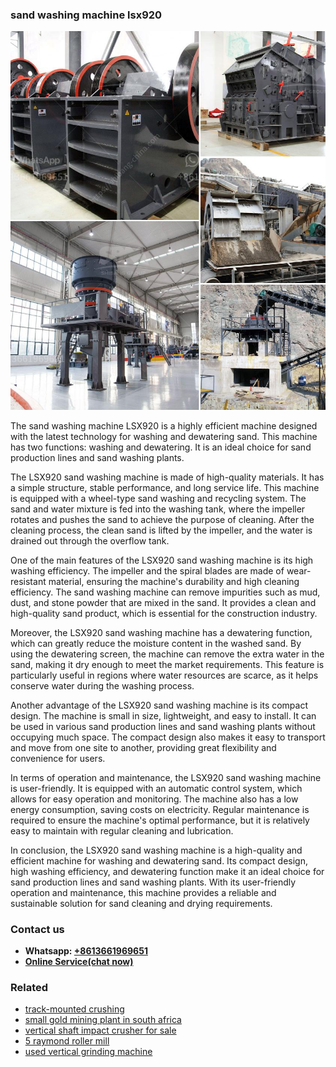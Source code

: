 <h3>sand washing machine lsx920</h3><img src='1706767169.jpg' alt=''><p>The sand washing machine LSX920 is a highly efficient machine designed with the latest technology for washing and dewatering sand. This machine has two functions: washing and dewatering. It is an ideal choice for sand production lines and sand washing plants.</p><p>The LSX920 sand washing machine is made of high-quality materials. It has a simple structure, stable performance, and long service life. This machine is equipped with a wheel-type sand washing and recycling system. The sand and water mixture is fed into the washing tank, where the impeller rotates and pushes the sand to achieve the purpose of cleaning. After the cleaning process, the clean sand is lifted by the impeller, and the water is drained out through the overflow tank.</p><p>One of the main features of the LSX920 sand washing machine is its high washing efficiency. The impeller and the spiral blades are made of wear-resistant material, ensuring the machine's durability and high cleaning efficiency. The sand washing machine can remove impurities such as mud, dust, and stone powder that are mixed in the sand. It provides a clean and high-quality sand product, which is essential for the construction industry.</p><p>Moreover, the LSX920 sand washing machine has a dewatering function, which can greatly reduce the moisture content in the washed sand. By using the dewatering screen, the machine can remove the extra water in the sand, making it dry enough to meet the market requirements. This feature is particularly useful in regions where water resources are scarce, as it helps conserve water during the washing process.</p><p>Another advantage of the LSX920 sand washing machine is its compact design. The machine is small in size, lightweight, and easy to install. It can be used in various sand production lines and sand washing plants without occupying much space. The compact design also makes it easy to transport and move from one site to another, providing great flexibility and convenience for users.</p><p>In terms of operation and maintenance, the LSX920 sand washing machine is user-friendly. It is equipped with an automatic control system, which allows for easy operation and monitoring. The machine also has a low energy consumption, saving costs on electricity. Regular maintenance is required to ensure the machine's optimal performance, but it is relatively easy to maintain with regular cleaning and lubrication.</p><p>In conclusion, the LSX920 sand washing machine is a high-quality and efficient machine for washing and dewatering sand. Its compact design, high washing efficiency, and dewatering function make it an ideal choice for sand production lines and sand washing plants. With its user-friendly operation and maintenance, this machine provides a reliable and sustainable solution for sand cleaning and drying requirements.</p><h3>Contact us</h3><ul><li><strong>Whatsapp:&nbsp;<a href="https://wa.me/8613661969651">+8613661969651</a></strong></li><li><a href="https://swt.shibang-china.com/?git&amp;zhl&amp;sand washing machine lsx920"><strong>Online Service(chat now)</strong></a></li></ul><h3>Related</h3><ul><li><a href='trackmounted crushing.md'>track-mounted crushing</a></li><li><a href='small gold mining plant in south africa.md'>small gold mining plant in south africa</a></li><li><a href='vertical shaft impact crusher for sale.md'>vertical shaft impact crusher for sale</a></li><li><a href='5 raymond roller mill.md'>5 raymond roller mill</a></li><li><a href='used vertical grinding machine.md'>used vertical grinding machine</a></li></ul>